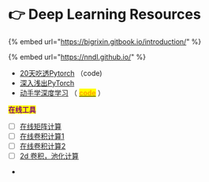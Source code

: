 # 👉 Deep Learning Resources

{% embed url="https://bigrixin.gitbook.io/introduction/" %}

{% embed url="https://nndl.github.io/" %}

* [20天吃透Pytorch](https://github.com/lyhue1991/eat\_pytorch\_in\_20\_days) （code)
* [深入浅出PyTorch](https://datawhalechina.github.io/thorough-pytorch/index.html)
* [动手学深度学习](https://zh.d2l.ai/index.html) （ [<mark style="color:orange;">**code**</mark>](https://github.com/ShusenTang/Dive-into-DL-PyTorch) ）





<mark style="color:purple;">**在线工具**</mark>

* [ ] [在线矩阵计算](https://matrixcalc.org/zh-TW/)
* [ ] [在线卷积计算1](http://www.sqflash.com/cal.html)
* [ ] [在线卷积计算2](https://asiltureli.github.io/Convolution-Layer-Calculator/)
* [ ] [2d 卷积，池化计算](https://asiltureli.github.io/Convolution-Layer-Calculator/)
*
